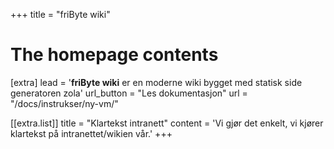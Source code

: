 +++
title = "friByte wiki"

# The homepage contents
[extra]
lead = '<b>friByte wiki</b> er en moderne wiki bygget med statisk side generatoren zola'
url_button = "Les dokumentasjon"
url = "/docs/instrukser/ny-vm/"

[[extra.list]]
title = "Klartekst intranett"
content = 'Vi gjør det enkelt, vi kjører klartekst på intranettet/wikien vår.'
+++
